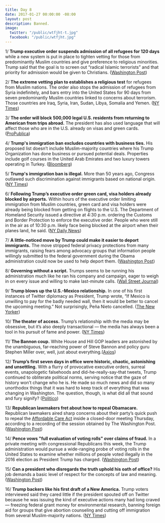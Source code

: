 ```yaml
---
title: Day 8
date: 2017-01-27 00:00:00 -08:00
layout: post
description: Banned.
image:
  twitter: "/public/wtfjht-t.jpg"
  facebook: "/public/wtfjht.jpg"
---
```


1/ **Trump executive order suspends admission of all refugees for 120 days** while a new system is put in place to tighten vetting for those from predominantly Muslim countries and give preference to religious minorities. Trump said that the goal is to screen out “radical Islamic terrorists” and that priority for admission would be given to Christians. ([Washington Post](https://www.washingtonpost.com/world/national-security/trump-approves-extreme-vetting-of-refugees-promises-priority-for-christians/2017/01/27/007021a2-e4c7-11e6-a547-5fb9411d332c_story.html))

2/ **The extreme vetting plan to establishes a religious test** for refugees from Muslim nations. The order also stops the admission of refugees from Syria indefinitely, and bars entry into the United States for 90 days from seven predominantly Muslim countries linked to concerns about terrorism. Those countries are Iraq, Syria, Iran, Sudan, Libya, Somalia and Yemen. ([NY Times](http://www.nytimes.com/2017/01/27/us/politics/trump-syrian-refugees.html)) 

3/ **The order will block 500,000 legal U.S. residents from returning to American from trips abroad.** The president has also used language that will affect those who are in the U.S. already on visas and green cards. ([ProPublica](http://www.propublica.org/article/trump-executive-order-could-block-legal-residents-from-returning-to-america/))

4/ **Trump's immigration ban excludes countries with business ties.** His proposed list doesn’t include Muslim-majority countries where his Trump Organization has done business or pursued potential deals. Properties include golf courses in the United Arab Emirates and two luxury towers operating in Turkey. ([Bloomberg](http://www.bloomberg.com/graphics/2017-trump-immigration-ban-conflict-of-interest/))

5/ **Trump's immigration ban is illegal.** More than 50 years ago, Congress outlawed such discrimination against immigrants based on national origin. ([NY Times](https://www.nytimes.com/2017/01/27/opinion/trumps-immigration-ban-is-illegal.html))

6/ **Following Trump’s executive order green card, visa holders already blocked by airports.** Within hours of the executive order limiting immigration from Muslim countries, green card and visa holders were already being blocked from getting on flights to the U.S. The Department of Homeland Security issued a directive at 4:30 p.m. ordering the Customs and Border Protection to enforce the executive order. People who were still in the air as of 10:30 p.m. likely face being blocked at the airport when their planes land, he said. ([NY Daily News](http://www.nydailynews.com/news/politics/trump-order-blocks-green-card-visa-holders-airports-article-1.2957910))

7/ **A little-noticed move by Trump could make it easier to deport immigrants.** The move stripped federal privacy protections from many immigrants, raising fears among advocacy groups that information people willingly submitted to the federal government during the Obama administration could now be used to help deport them. ([Washington Post](https://www.washingtonpost.com/business/economy/a-little-noticed-move-by-trump-could-make-it-easier-to-deport-immigrants/2017/01/27/fd5734ec-e4cb-11e6-a453-19ec4b3d09ba_story.html))

8/ **Governing without a script.** Trumps seems to be running his administration much like he ran his company and campaign, eager to weigh in on every issue and willing to make last-minute calls. ([Wall Street Journal](http://www.wsj.com/articles/trumps-first-week-governing-without-a-script-1485544924))

9/ **Trump blows up the U.S.-Mexico relationship.** In one of his first instances of Twitter diplomacy as President, Trump wrote, “If Mexico is unwilling to pay for the badly needed wall, then it would be better to cancel the upcoming meeting.” Not surprisingly, Peña Nieto cancelled. ([The New Yorker](http://www.newyorker.com/news/news-desk/donald-trump-blows-up-the-u-s-mexico-relationship))

10/ **The theater of access.** Trump’s relationship with the media may be obsessive, but it’s also deeply transactional — the media has always been a tool in his pursuit of fame and power. ([NY Times](http://www.nytimes.com/2017/01/27/magazine/donald-trump-and-the-theater-of-access.html))
 
11/ **The Bannon coup.** White House and Hill GOP leaders are astonished by the unambiguous, far-reaching power of Steve Bannon and policy guru Stephen Miller over, well, just about everything.([Axios](http://www.axios.com/the-bannon-coup-2218491076.html))

12/ **Trump’s first seven days in office were historic, chaotic, astonishing and unsettling.** With a flurry of provocative executive orders, surreal events, unapologetic falsehoods and did-he-really-say-that tweets, Trump continued to obliterate political norms, serving notice that the gaze of history won’t change who he is. He made so much news and did so many unorthodox things that it was hard to keep track of everything that was changing in Washington. The question, though, is what did all that sound and fury signify? ([Politico](http://www.politico.com/magazine/story/2017/01/president-trump-week-one-first-administration-214699))

13/ **Republican lawmakers fret about how to repeal Obamacare.** Republican lawmakers aired sharp concerns about their party’s quick push to repeal the <a href="{{ site.url }}{{ site.baseurl }}/trump-health-care/">Affordable Care Act</a> inside a closed-door meeting Thursday, according to a recording of the session obtained by The Washington Post. ([Washington Post](https://www.washingtonpost.com/politics/behind-closed-doors-republican-lawmakers-fret-about-how-to-repeal-obamacare/2017/01/27/deabdafa-e491-11e6-a547-5fb9411d332c_story.html))

14/ **Pence vows "full evaluation of voting rolls" over claims of fraud.** In a private meeting with congressional Republicans this week, the Trump administration would pursue a wide-ranging probe of voting rolls in the United States to examine whether millions of people voted illegally in the 2016 election as President Trump has charged. ([Washington Post](https://www.washingtonpost.com/powerpost/in-private-meeting-pence-vows-full-evaluation-of-voting-rolls-over-claims-of-voting-fraud/2017/01/27/1c1fa1de-e49a-11e6-a547-5fb9411d332c_story.html))

15/ **Can a president who disregards the truth uphold his oath of office?** His job demands a basic level of respect for the concepts of law and meaning. ([Washington Post](https://www.washingtonpost.com/posteverything/wp/2017/01/27/can-a-president-who-disregards-the-truth-uphold-his-oath-of-office/))

16/ **Trump backers like his first draft of a New America.** Trump voters interviewed said they cared little if the president spouted off on Twitter because he was issuing the kind of executive actions many had long craved — freezing federal grant money for environmental research, banning foreign aid for groups that give abortion counseling and cutting off immigration from several Muslim-majority nations. ([NY Times](https://www.nytimes.com/2017/01/27/us/trump-backers-like-his-first-draft-of-a-new-america.html))